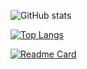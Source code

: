![GitHub stats](https://github-readme-stats.vercel.app/api?username=jordanrioux&show_icons=true&theme=radical)

[![Top Langs](https://github-readme-stats.vercel.app/api/top-langs/?username=jordanrioux&layout=compact)](https://github.com/anuraghazra/github-readme-stats)


[![Readme Card](https://github-readme-stats.vercel.app/api/pin/?username=jordanrioux&repo=github-readme-stats)](https://github.com/jordanrioux/github-readme-stats)
